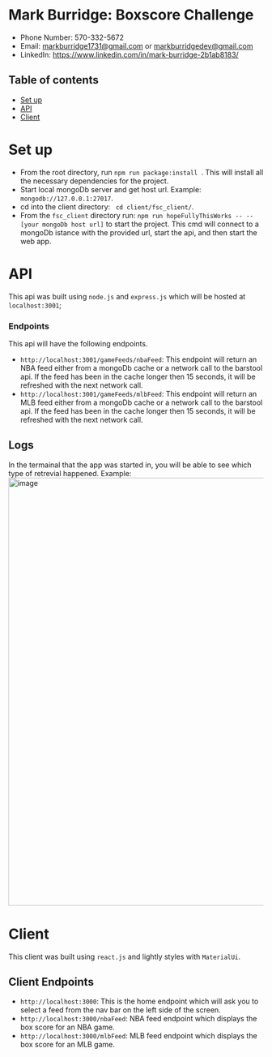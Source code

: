 # Mark Burridge: Boxscore Challenge
* Phone Number: 570-332-5672
* Email: markburridge1731@gmail.com or markburridgedev@gmail.com
* LinkedIn: https://www.linkedin.com/in/mark-burridge-2b1ab8183/
## Table of contents
  * [Set up](#set-up)
  * [API](#api)
  * [Client](#client)
# Set up 
  * From the root directory, run `npm run package:install `. This will install all the necessary dependencies for the project. 
  * Start local mongoDb server and get host url. Example: `mongodb://127.0.0.1:27017`. 
  * cd into the client directory: ` cd client/fsc_client/`. 
  * From the `fsc_client` directory run: `npm run hopeFullyThisWorks -- -- [your mongoDb host url]` to start the project. This cmd will connect to a mongoDb istance with the provided url, start the api, and then start the web app. 

# API
This api was built using `node.js` and `express.js` which will be hosted at `localhost:3001`; 
### Endpoints
This api will have the following endpoints. 
* `http://localhost:3001/gameFeeds/nbaFeed`: This endpoint will return an NBA feed either from a mongoDb cache or a network call to the barstool api. If the feed has been in the cache longer then 15 seconds, it will be refreshed with the next network call. 
* `http://localhost:3001/gameFeeds/mlbFeed`: This endpoint will return an MLB feed either from a mongoDb cache or a network call to the barstool api. If the feed has been in the cache longer then 15 seconds, it will be refreshed with the next network call.
## Logs
In the termainal that the app was started in, you will be able to see which type of retrevial happened. Example: 
<img width="844" alt="image" src="https://user-images.githubusercontent.com/129324306/228647212-78c99da2-7446-4332-82b7-ffee9c2664ba.png">


# Client 
This client was built using `react.js` and lightly styles with `MaterialUi`. 

## Client Endpoints
* `http://localhost:3000`: This is the home endpoint which will ask you to select a feed from the nav bar on the left side of the screen. 
* `http://localhost:3000/nbaFeed`: NBA feed endpoint which displays the box score for an NBA game.  
* `http://localhost:3000/mlbFeed`: MLB feed endpoint which displays the box score for an MLB game.




